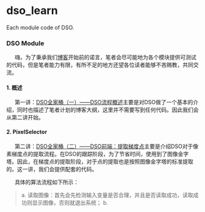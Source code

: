 # dso_learn
Each module code of DSO.


### DSO Module

&ensp; &ensp; 嗨，为了秉承我们[博客](https://blog.csdn.net/Y_Dumpling/article/details/112256719)开始前的诺言，笔者会尽可能地为各个模块提供可测试的代码，但是笔者能力有限，有所不足的地方还望各位读者能够不吝赐教，共同交流。


#### 1. 概述

&ensp; &ensp; 第一讲：[DSO全家桶（一）——DSO流程概述](https://blog.csdn.net/Y_Dumpling/article/details/112256719)主要是对DSO做了一个基本的介绍，同时也描述了笔者计划的博客大纲，这里并不需要写到任何代码。因此我们会从第二讲开始。


#### 2. PixelSelector

&ensp; &ensp; 第二讲：[DSO全家桶（二）——DSO前端：提取梯度点](https://blog.csdn.net/Y_Dumpling/article/details/112256721)主要是介绍DSO对于像素梯度点的提取流程。在DSO的跟踪阶段，为了节省时间，使用到了图像金字塔。因此，在梯度点的提取阶段，对于点的提取也是按照图像金字塔的标准提取的。这一讲，我们会提供配套的代码。

&ensp; &ensp; 具体的算法流程如下所示：
> a. 读取图像：首先会先检测输入变量是否合理，并且是否读取成功，读取成功则显示图像，否则就退出系统；
> b. 

